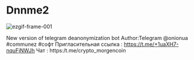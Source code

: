 # Dnnme2

![ezgif-frame-001](https://github.com/obscure88/DNNME_2/assets/96871822/84af4da6-0b48-4302-85ed-78e63513df0d)


New version of telegram deanonymization bot 
Author:Telegram @onionua
#communez #софт
Пригласительная ссылка : https://t.me/+1uaXH7-nquFjNWJh
Чат : https:/t.me/crypto_morgencoin

